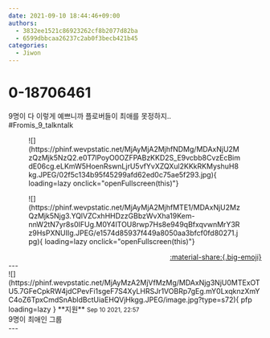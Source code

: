 ```yaml
---
date: 2021-09-10 18:44:46+09:00
authors:
  - 3832ee1521c86923262cf8b2077d82ba
  - 6599dbbcaa26237c2ab0f3becb421b45
categories:
  - Jiwon
---
```


# 0-18706461

<div class="post-container" markdown="1">
<div class="content-container md-sidebar__scrollwrap" markdown="1">

9명이 다 이렇게 예쁘니까 플로버들이 최애를 못정하지..<br>\#Fromis_9_talkntalk
<figure markdown="1">
![](https://phinf.wevpstatic.net/MjAyMjA2MjhfNDMg/MDAxNjU2MzQzMjk5NzQ2.e0T7lPoyO0OZFPABzKKD2S_E9vcbb8CvzEcBimdE06cg.eLKmW5HoenRswnLjrU5vfYvXZQXul2KKkRKMyshuH8kg.JPEG/02f5c134b95f45299afd62ed0c75ae5f293.jpg){ loading=lazy onclick="openFullscreen(this)"}
</figure>

<figure markdown="1">
![](https://phinf.wevpstatic.net/MjAyMjA2MjhfMTE1/MDAxNjU2MzQzMjk5Njg3.YQlVZCxhHHDzzGBbzWvXha19Kem-nnW2tN7yr8s0IFUg.M0Y4lTOU8rwp7Hs8e949qBfxqvwnMrY3Rz9HsPXNUIIg.JPEG/e1574d85937f449a8050aa3bfcf0fd80271.jpg){ loading=lazy onclick="openFullscreen(this)"}
</figure>


</div>
</div>

<div style="text-align: right;" markdown="1">
<a href="https://weverse.io/fromis9/fanpost/0-18706461" style="text-align: right;">:material-share:{.big-emoji}</a>
</div>
---

<div class="comments-container md-sidebar__scrollwrap" markdown="1">
<div class="comment" markdown="1">
<div class='id-container' markdown="1">
![](https://phinf.wevpstatic.net/MjAyMzA2MjVfMzMg/MDAxNjg3NjU0MTExOTU5.7GFeCpkRW4jdCPevFi1sgeF7S4XyLHRSJr1VOBRp7gEg.mY0LxqknzXmYC4oZ6TpxCmdSnAbldBctUiaEHQVjHkgg.JPEG/image.jpg?type=s72){ pfp loading=lazy }
**<span class="artist">지원</span>** <small>Sep 10 2021, 22:57</small><br>
</div>
<div class='comment-body' markdown="1">
9명이 최애인 그룹 
</div>
</div>
</div>
---
